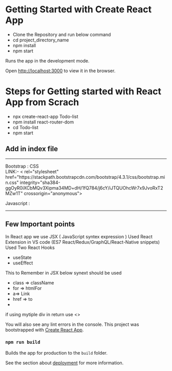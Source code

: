 # Getting Started with Create React App
<ul>
<li>Clone the Repository and run below command </li>
<li>cd project_directory_name</li>
<li>npm install </li>
<li>npm start</li>
</ul>
Runs the app in the development mode. 

Open [http://localhost:3000](http://localhost:3000) to view it in the browser.

# Steps for Getting started with React App from Scrach
<ul>
<li>npx create-react-app Todo-list</li>
<li>npm install react-router-dom</li>
<li>cd Todo-list</li>
<li>npm start</li>
</ul>

## Add in index file <br/>
<hr/>
Bootstrap : CSS <br/>
LINK:- < rel="stylesheet" href="https://stackpath.bootstrapcdn.com/bootstrap/4.3.1/css/bootstrap.min.css" integrity="sha384-ggOyR0iXCbMQv3Xipma34MD+dH/1fQ784/j6cY/iJTQUOhcWr7x9JvoRxT2MZw1T" crossorigin="anonymous">

Javascript : 
<script src="https://code.jquery.com/jquery-3.3.1.slim.min.js" integrity="sha384-q8i/X+965DzO0rT7abK41JStQIAqVgRVzpbzo5smXKp4YfRvH+8abtTE1Pi6jizo" crossorigin="anonymous"></script>
<hr/>

## Few Important points 
In React app we use JSX ( JavaScript syntex expression )
Used React Extension in VS code (ES7 React/Redux/GraphQL/React-Native snippets)
Used Two React Hooks 
<ul>
<li>useState</li>
<li>useEffect</li>
</ul>
This to Remember in JSX below synext should be used 
<ul>
<li> class => className </li>
<li>for => htmlFor </li>
<li>a=> Link </li>
<li>href => to <li>
</ul>
if using mytiple div in return use <></>

You will also see any lint errors in the console.
This project was bootstrapped with [Create React App](https://github.com/facebook/create-react-app).
### `npm run build`

Builds the app for production to the `build` folder.

See the section about [deployment](https://facebook.github.io/create-react-app/docs/deployment) for more information.
